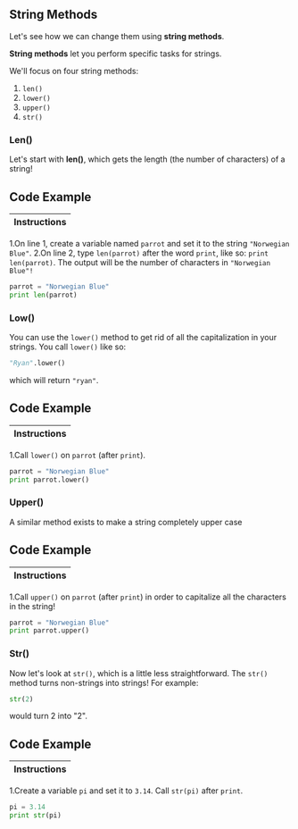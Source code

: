 ## String Methods

Let's see how we can change them using __string methods__.

__String methods__ let you perform specific tasks for strings.

We'll focus on four string methods:

1. `len()`
2. `lower()`
3. `upper()`
4. `str()`

### Len()

Let's start with __len()__, which gets the length (the number of characters) of a string!

## Code Example

Instructions  | 
------------  | 
1.On line 1, create a variable named `parrot` and set it to the string `"Norwegian Blue"`.
2.On line 2, type `len(parrot)` after the word `print`, like so: `print len(parrot)`. The output will be the number of characters in `"Norwegian Blue"!`

``` python
parrot = "Norwegian Blue"
print len(parrot)
```

### Low()

You can use the `lower()` method to get rid of all the capitalization in your strings. You call `lower()` like so:

``` python
"Ryan".lower()
```

which will return `"ryan"`.

## Code Example

Instructions  | 
------------  | 
1.Call `lower()` on `parrot` (after `print`).

``` python
parrot = "Norwegian Blue"
print parrot.lower()
```

### Upper()

A similar method exists to make a string completely upper case

## Code Example

Instructions  | 
------------  | 
1.Call `upper()` on `parrot` (after `print`) in order to capitalize all the characters in the string!

``` python
parrot = "Norwegian Blue"
print parrot.upper()
```

### Str()

Now let's look at `str()`, which is a little less straightforward. 
The `str()` method turns non-strings into strings! For example:

``` python
str(2)
```
would turn 2 into "2".

## Code Example

Instructions  | 
------------  | 
1.Create a variable `pi` and set it to `3.14`. Call `str(pi)` after `print`.

``` python
pi = 3.14
print str(pi)
```
